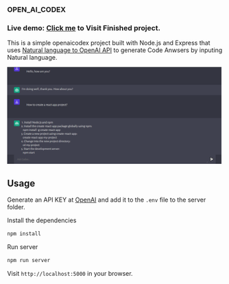 ### OPEN_AI_CODEX

### Live demo: <a href="https://open-ai-codex-rho.vercel.app/">Click me</a> to Visit Finished project.

This is a simple openaicodex project built with Node.js and Express that uses [Natural language to OpenAI API](https://beta.openai.com/playground/p/default-openai-api?model=text-davinci-003) to generate Code Anwsers by inputing Natural language.

<img src="client/public/screen.png" width="500">

## Usage

Generate an API KEY at [OpenAI](https://beta.openai.com/) and add it to the `.env` file to the server folder.

Install the dependencies

```bash
npm install
```

Run server

```bash
npm run server
```

Visit `http://localhost:5000` in your browser.
